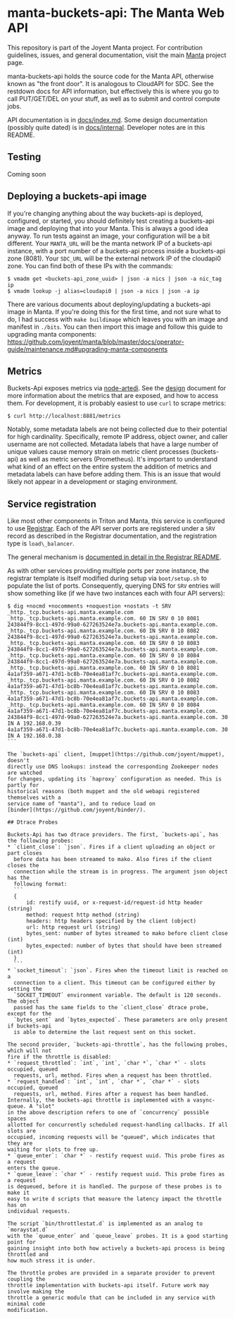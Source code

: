 <!--
    This Source Code Form is subject to the terms of the Mozilla Public
    License, v. 2.0. If a copy of the MPL was not distributed with this
    file, You can obtain one at http://mozilla.org/MPL/2.0/.
-->

<!--
    Copyright 2020 Joyent, Inc.
-->

# manta-buckets-api: The Manta Web API

This repository is part of the Joyent Manta project.  For contribution
guidelines, issues, and general documentation, visit the main
[Manta](http://github.com/joyent/manta) project page.

manta-buckets-api holds the source code for the Manta API, otherwise known as
"the front door".  It is analogous to CloudAPI for SDC.  See the restdown
docs for API information, but effectively this is where you go to call
PUT/GET/DEL on your stuff, as well as to submit and control compute jobs.

API documentation is in [docs/index.md](./docs/index.md).  Some design
documentation (possibly quite dated) is in [docs/internal](./docs/internal).
Developer notes are in this README.


## Testing

Coming soon

## Deploying a buckets-api image

If you're changing anything about the way buckets-api is deployed, configured, or
started, you should definitely test creating a buckets-api image and deploying that
into your Manta.  This is always a good idea anyway.  To run tests against an
image, your configuration will be a bit different.  Your `MANTA_URL` will be the
manta network IP of a buckets-api instance, with a port number of a buckets-api process
inside a buckets-api zone (8081).  Your `SDC_URL` will be the external network IP of
the cloudapi0 zone.  You can find both of these IPs with the commands:

    $ vmadm get <buckets-api_zone_uuid> | json -a nics | json -a nic_tag ip
    $ vmadm lookup -j alias=cloudapi0 | json -a nics | json -a ip

There are various documents about deploying/updating a buckets-api image in
Manta. If you're doing this for the first time, and not sure what to
do, I had success with `make buildimage` which leaves you with an
image and manifest in `./bits`. You can then import this image and
follow this guide to upgrading manta components:
https://github.com/joyent/manta/blob/master/docs/operator-guide/maintenance.md#upgrading-manta-components

## Metrics

Buckets-Api exposes metrics via [node-artedi](https://github.com/joyent/node-artedi).
See the [design](./docs/internal/design.md) document for more information about
the metrics that are exposed, and how to access them. For development, it is
probably easiest to use `curl` to scrape metrics:

```
$ curl http://localhost:8881/metrics
```

Notably, some metadata labels are not being collected due to their potential
for high cardinality.  Specifically, remote IP address, object owner, and caller
username are not collected.  Metadata labels that have a large number of unique
values cause memory strain on metric client processes (buckets-api) as well as
metric servers (Prometheus).  It's important to understand what kind of an
effect on the entire system the addition of metrics and metadata labels can have
before adding them. This is an issue that would likely not appear in a
development or staging environment.

## Service registration

Like most other components in Triton and Manta, this service is configured to
use [Registrar](https://github.com/joyent/registrar/). Each of the API server
ports are registered under a `SRV` record as described in the Registrar
documentation, and the registration type is `load\_balancer`.

The general mechanism is [documented in detail in the Registrar
README](https://github.com/joyent/registrar/blob/master/README.md).

As with other services providing multiple ports per zone instance, the registrar
template is itself modified during setup via `boot/setup.sh` to populate the
list of ports. Consequently, querying DNS for `SRV` entries will show something
like (if we have two instances each with four API servers):

````
$ dig +nocmd +nocomments +noquestion +nostats -t SRV _http._tcp.buckets-api.manta.example.com
_http._tcp.buckets-api.manta.example.com. 60 IN SRV 0 10 8081 243844f9-8cc1-497d-99a0-627263524e7a.buckets-api.manta.example.com.
_http._tcp.buckets-api.manta.example.com. 60 IN SRV 0 10 8082 243844f9-8cc1-497d-99a0-627263524e7a.buckets-api.manta.example.com.
_http._tcp.buckets-api.manta.example.com. 60 IN SRV 0 10 8083 243844f9-8cc1-497d-99a0-627263524e7a.buckets-api.manta.example.com.
_http._tcp.buckets-api.manta.example.com. 60 IN SRV 0 10 8084 243844f9-8cc1-497d-99a0-627263524e7a.buckets-api.manta.example.com.
_http._tcp.buckets-api.manta.example.com. 60 IN SRV 0 10 8081 4a1af359-a671-47d1-bc8b-70e4ea81af7c.buckets-api.manta.example.com.
_http._tcp.buckets-api.manta.example.com. 60 IN SRV 0 10 8082 4a1af359-a671-47d1-bc8b-70e4ea81af7c.buckets-api.manta.example.com.
_http._tcp.buckets-api.manta.example.com. 60 IN SRV 0 10 8083 4a1af359-a671-47d1-bc8b-70e4ea81af7c.buckets-api.manta.example.com.
_http._tcp.buckets-api.manta.example.com. 60 IN SRV 0 10 8084 4a1af359-a671-47d1-bc8b-70e4ea81af7c.buckets-api.manta.example.com.
243844f9-8cc1-497d-99a0-627263524e7a.buckets-api.manta.example.com. 30 IN A 192.168.0.39
4a1af359-a671-47d1-bc8b-70e4ea81af7c.buckets-api.manta.example.com. 30 IN A 192.168.0.38
```

The `buckets-api` client, [muppet](https://github.com/joyent/muppet), doesn't
directly use DNS lookups: instead the corresponding Zookeeper nodes are watched
for changes, updating its `haproxy` configuration as needed. This is partly for
historical reasons (both muppet and the old webapi registered themselves with a
service name of "manta"), and to reduce load on
[binder](https://github.com/joyent/binder/).

## Dtrace Probes

Buckets-Api has two dtrace providers. The first, `buckets-api`, has the following probes:
* `client_close`: `json`. Fires if a client uploading an object or part closes
  before data has been streamed to mako. Also fires if the client closes the
  connection while the stream is in progress. The argument json object has the
  following format:
  ```
  {
      id: restify uuid, or x-request-id/request-id http header (string)
      method: request http method (string)
      headers: http headers specified by the client (object)
      url: http request url (string)
      bytes_sent: number of bytes streamed to mako before client close (int)
      bytes_expected: number of bytes that should have been streamed (int)
  }
  ```
* `socket_timeout`: `json`. Fires when the timeout limit is reached on a
  connection to a client. This timeout can be configured either by setting the
  `SOCKET_TIMEOUT` environment variable. The default is 120 seconds. The object
  passed has the same fields to the `client_close` dtrace probe, except for the
  `bytes_sent` and `bytes_expected`. These parameters are only present if buckets-api
  is able to determine the last request sent on this socket.

The second provider, `buckets-api-throttle`, has the following probes, which will not
fire if the throttle is disabled:
* `request_throttled`: `int`, `int`, `char *`, `char *` - slots occupied, queued
  requests, url, method. Fires when a request has been throttled.
* `request_handled`: `int`, `int`, `char *`, `char *` - slots occupied, queued
  requests, url, method. Fires after a request has been handled.
Internally, the buckets-api throttle is implemented with a vasync-queue. A "slot"
in the above description refers to one of `concurrency` possible spaces
allotted for concurrently scheduled request-handling callbacks. If all slots are
occupied, incoming requests will be "queued", which indicates that they are
waiting for slots to free up.
* `queue_enter`: `char *` - restify request uuid. This probe fires as a request
enters the queue.
* `queue_leave`: `char *` - restify request uuid. This probe fires as a request
is dequeued, before it is handled. The purpose of these probes is to make it
easy to write d scripts that measure the latency impact the throttle has on
individual requests.

The script `bin/throttlestat.d` is implemented as an analog to `moraystat.d`
with the `queue_enter` and `queue_leave` probes. It is a good starting point for
gaining insight into both how actively a buckets-api process is being throttled and
how much stress it is under.

The throttle probes are provided in a separate provider to prevent coupling the
throttle implementation with buckets-api itself. Future work may involve making the
throttle a generic module that can be included in any service with minimal code
modification.
